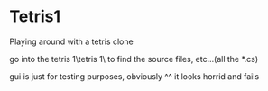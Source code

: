# Tetris1
Playing around with a tetris clone

go into the tetris 1\tetris 1\ to find the source files, etc...(all the *.cs)

gui is just for testing purposes, obviously ^^ it looks horrid and fails
